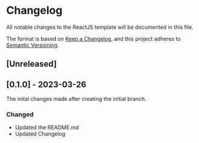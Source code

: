 # Changelog
All notable changes to the ReactJS template will be documented in this file.

The format is based on [Keep a Changelog](https://keepachangelog.com/en/1.0.0/),
and this project adheres to [Semantic Versioning](https://semver.org/spec/v2.0.0.html).

## [Unreleased]

## [0.1.0] - 2023-03-26
The inital changes made after creating the initial branch.

### Changed
- Updated the README.md
- Updated Changelog
